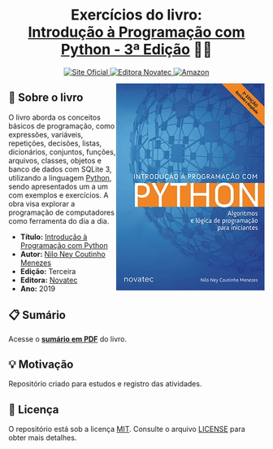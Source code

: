 <h1 align="center">
	<strong>Exercícios do livro:<br><a href="https://python.nilo.pro.br/index.html">Introdução à Programação com Python - 3ª Edição</a> 📖🐍</strong>
</h1>

<!-- [![Site Oficial](https://img.shields.io/badge/_Site_Oficial-python.nilo.pro.br-blue?style=flat&logo=python.nilo.pro.br&logoColor=white)](https://python.nilo.pro.br/index.html)

[![Novatec](https://img.shields.io/badge/_Editora-Novatec-yellow?style=flat&logo=Novatec-Editora&logoColor=white)](https://www.novatec.com.br/livros/introducao-python-3ed/)

[![Amazon](https://img.shields.io/badge/_Amazon-orange?style=flat&logo=Amazon&logoColor=white)](https://www.amazon.com.br/Introdução-à-Programação-com-Python/dp/8575227181/ref=as_li_ss_tl?ie=UTF8&qid=1547801628&sr=8-1&keywords=nilo+ney+coutinho&linkCode=sl1&tag=livropython-20&linkId=d945781d420befb81bb935576479889a&language=pt_BR) -->

<p align="center">
  <a href="https://python.nilo.pro.br/index.html" target="_blank">
    <img alt="Site Oficial" src="https://img.shields.io/badge/_Site_Oficial-python.nilo.pro.br-blue?style=flat&logo=python.nilo.pro.br&logoColor=white">
  </a>

  <a href="https://www.novatec.com.br/livros/introducao-python-3ed/" target="_blank">
    <img alt="Editora Novatec" src="https://img.shields.io/badge/_Editora-Novatec-yellow?style=flat&logo=Novatec-Editora&logoColor=white">
  </a>

  <a href="https://www.amazon.com.br/Introdução-à-Programação-com-Python/dp/8575227181/ref=as_li_ss_tl?ie=UTF8&qid=1547801628&sr=8-1&keywords=nilo+ney+coutinho&linkCode=sl1&tag=livropython-20&linkId=d945781d420befb81bb935576479889a&language=pt_BR" target="_blank">
    <img alt="Amazon" src="https://img.shields.io/badge/Amazon-orange?style=flat&logo=Amazon&logoColor=white&labelColor=gray">
  </a>
</p>

<!-- ![Capa do Livro](.github/capa-livro.jpg) -->

<img alt="Capa do Livro" title="Capa do Livro" align="right" src=".github/capa-livro.jpg">

## 📘 Sobre o livro

O livro aborda os conceitos básicos de programação, como expressões, variáveis, repetições, decisões, listas, dicionários, conjuntos, funções, arquivos, classes, objetos e banco de dados com SQLite 3, utilizando a linguagem [Python][python], sendo apresentados um a um com exemplos e exercícios. 
A obra visa explorar a programação de computadores como ferramenta do dia a dia.

* **Título:** [Introdução à Programação com Python](https://www.novatec.com.br/livros/introducao-python-3ed/)<br>
* **Autor:** [Nilo Ney Coutinho Menezes](https://www.nilo.pro.br/)<br>
* **Edição:** Terceira<br>
* **Editora:** [Novatec](https://novatec.com.br/)<br>
* **Ano:** 2019<br>

## 📋 Sumário

Acesse o [**sumário em PDF**](https://s3.novatec.com.br/sumarios/sumario-9788575227183.pdf) do livro.
## 💡 Motivação

Repositório criado para estudos e registro das atividades.

## 📃 Licença

O repositório está sob a licença [MIT][mit]. Consulte o arquivo [LICENSE](https://github.com/bryan-lima/exercicios-livro-introd-prog-python-3ed/blob/master/LICENSE) para obter mais detalhes.


[python]: https://www.python.org/
[mit]: https://opensource.org/licenses/MIT
